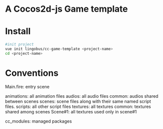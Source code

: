 A Cocos2d-js Game template
====

Install
====
```bash
#init project
vue init lingobus/cc-game-template <project-name>
cd <project-name>
```

Conventions
====

Main.fire: entry scene

animations: all animation files
audios: all audio files
  common: audios shared between scenes
scenes: scene files along with their same named script files.
scripts: all other script files
textures: all textures
  common: textures shared among scenes
  Scene#1: all textures used only in scene#1

cc_modules: managed packages